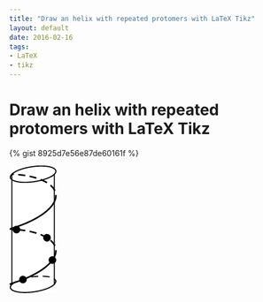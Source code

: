 ```yaml
---
title: "Draw an helix with repeated protomers with LaTeX Tikz"
layout: default
date: 2016-02-16
tags:
- LaTeX
- tikz
---
```


# Draw an helix with repeated protomers with LaTeX Tikz

{% gist 8925d7e56e87de60161f %}

![helix](/assets/helix.png)
